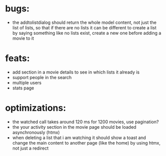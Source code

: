 # bugs:

- the addtolistdialog should return the whole model content, not just the list of lists, so that if there are no lists it can be different to create a list by saying something like no lists exist, create a new one before adding a movie to it

# feats:

- add section in a movie details to see in which lists it already is
- support people in the search
- multiple users
- stats page

# optimizations:

- the watched call takes around 120 ms for 1200 movies, use pagination?
- the your activity section in the movie page should be loaded asynchronously (htmx)
- when deleting a list that i am watching it should show a toast and change the main content to another page (like the home) by using htmx, not just a redirect
